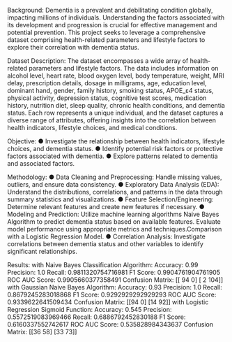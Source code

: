Background:   Dementia is a prevalent and debilitating condition globally, impacting millions of individuals. 
Understanding the factors associated with its development and progression is crucial for effective management and potential prevention. 
This project seeks to leverage a comprehensive dataset comprising health-related parameters and lifestyle factors to explore their correlation with dementia status.

Dataset Description: The dataset encompasses a wide array of health-related parameters and lifestyle factors. The data includes information on alcohol level, heart rate, blood oxygen level, body temperature, weight,
MRI delay, prescription details, dosage in milligrams, age, education level, dominant hand, gender, family history, smoking status, APOE_ε4 status, physical activity, depression status, cognitive test scores,
medication history, nutrition diet, sleep quality, chronic health conditions, and dementia status. Each row represents a unique individual, and the dataset captures a diverse range of attributes, offering
insights into the correlation between health indicators, lifestyle choices, and medical conditions.

Objective:
● Investigate the relationship between health indicators, lifestyle choices, and dementia status.
● Identify potential risk factors or protective factors associated with dementia.
● Explore patterns related to dementia and associated factors.

Methodology:
● Data Cleaning and Preprocessing: Handle missing values, outliers, and ensure data consistency.
● Exploratory Data Analysis (EDA): Understand the distributions, correlations, and patterns in the
data through summary statistics and visualizations.
● Feature Selection/Engineering: Determine relevant features and create new features if
necessary.
● Modeling and Prediction: Utilize machine learning algorithms Naive Bayes Algorithm to predict dementia status based
on available features. Evaluate model performance using appropriate metrics and techniques.Comparison with a Logistic Regression Model.
● Correlation Analysis: Investigate correlations between dementia status and other variables to
identify significant relationships.

Results:
 with Naive Bayes Classification Algorithm:
 Accuracy: 0.99
Precision: 1.0
Recall: 0.9811320754716981
F1 Score: 0.9904761904761905
ROC AUC Score: 0.9905660377358491
Confusion Matrix:
 [[ 94   0]
 [  2 104]]
 with Gaussian Naive Bayes Algorithm:
 Accuracy: 0.93
Precision: 1.0
Recall: 0.8679245283018868
F1 Score: 0.9292929292929293
ROC AUC Score: 0.9339622641509434
Confusion Matrix:
 [[94  0]
 [14 92]]
with Logistic Regression Sigmoid Function:
Accuracy: 0.545
Precision: 0.5572519083969466
Recall: 0.6886792452830188
F1 Score: 0.6160337552742617
ROC AUC Score: 0.535828984343637
Confusion Matrix:
 [[36 58]
 [33 73]]

